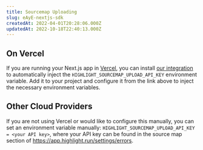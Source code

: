 ```yaml
---
title: Sourcemap Uploading
slug: eAyE-nextjs-sdk
createdAt: 2022-04-01T20:28:06.000Z
updatedAt: 2022-10-18T22:40:13.000Z
---
```


## On Vercel
If you are running your Next.js app in [Vercel](https://vercel.app/), you can install [our integration](https://vercel.com/integrations/highlight) to automatically inject the `HIGHLIGHT_SOURCEMAP_UPLOAD_API_KEY` environment variable. Add it to your project and configure it from the link above to inject the necessary environment variables.

## Other Cloud Providers
If you are not using Vercel or would like to configure this manually, you can set an environment variable manually: `HIGHLIGHT_SOURCEMAP_UPLOAD_API_KEY = <your API key>`, where your API key can be found in the source map section of <https://app.highlight.run/settings/errors>.